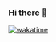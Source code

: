 ### Hi there 👋
[![wakatime](https://wakatime.com/badge/user/43e31807-abce-4161-9ac3-ebe105051e23.svg)](https://wakatime.com/@43e31807-abce-4161-9ac3-ebe105051e23)
<!--
**walter-0/walter-0** is a ✨ _special_ ✨ repository because its `README.md` (this file) appears on your GitHub profile.

Here are some ideas to get you started:

- 🔭 I’m currently working on ...
- 🌱 I’m currently learning ...
- 👯 I’m looking to collaborate on ...
- 🤔 I’m looking for help with ...
- 💬 Ask me about ...
- 📫 How to reach me: ...
- 😄 Pronouns: ...
- ⚡ Fun fact: ...
-->
